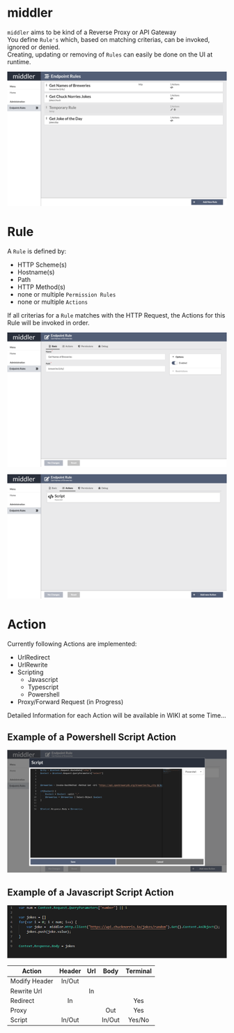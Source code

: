 # middler

`middler` aims to be kind of a Reverse Proxy or API Gateway  
You define `Rule's` which, based on matching criterias, can be invoked, ignored or denied.  
Creating, updating or removing of `Rules` can easily be done on the UI at runtime.

![rules](documentation/images/rules.png)

# Rule
A `Rule` is defined by:  
* HTTP Scheme(s)
* Hostname(s)
* Path
* HTTP Method(s)
* none or multiple `Permission Rules`
* none or multiple `Actions`

If all criterias for a `Rule` matches with the HTTP Request, the Actions for this Rule will be invoked in order.

![basic](documentation/images/rule_basic.png)  

![actions](documentation/images/rule_actions.png)

# Action
Currently following Actions are implemented:
* UrlRedirect
* UrlRewrite
* Scripting
    * Javascript
    * Typescript
    * Powershell
* Proxy/Forward Request (in Progress)

Detailed Information for each Action will be available in WIKI at some Time...

## Example of a Powershell Script Action
![Powershell Rule](documentation/images/rule_action_powershell.png)


## Example of a Javascript Script Action
![Javascript Rule](documentation/images/rule_action_javascript.png)


|Action        | Header    | Url |Body  | Terminal |
|--------------|:---------:|:---:|:----:|:--------:|
|Modify Header | In/Out    |     |      |          |
|Rewrite Url   |           | In  |      |          |
|Redirect      | In        |     |      |   Yes    |
|Proxy         |           |     | Out  |   Yes    |
|Script        | In/Out    |     |In/Out|  Yes/No  |
